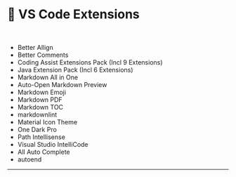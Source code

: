 # :beginner: VS Code Extensions

<br>

- Better Allign
- Better Comments
- Coding Assist Extensions Pack (Incl 9 Extensions)
- Java Extension Pack (Incl 6 Extensions)
- Markdown All in One
- Auto-Open Markdown Preview
- Markdown Emoji
- Markdown PDF
- Markdown TOC
- markdownlint
- Material Icon Theme
- One Dark Pro
- Path Intellisense
- Visual Studio IntelliCode
- All Auto Complete
- autoend

-------------


